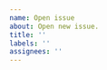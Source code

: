 ```yaml
---
name: Open issue
about: Open new issue.
title: ''
labels: ''
assignees: ''
---
```


<!--
First Of All, Thanks for your contribution.

It's an open source project, I share my free time here and in others [open source projects](https://tiagoporto.github.io).

Maybe I'll take time until I close this issue. Please, don't get discouraged, your contribution will turn it in a better project.
-->
